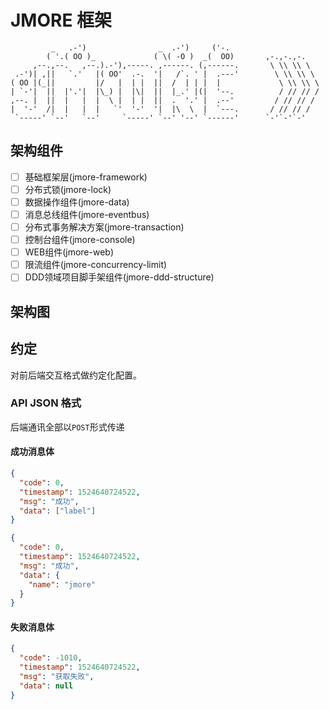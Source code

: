 # JMORE 框架

```text
         _   .-')                _  .-')     ('-.
        ( '.( OO )_             ( \( -O )  _(  OO)       ,-.,-.,-.
     ,--.,--.   ,--.).-'),-----. ,------. (,------.       \ \\ \\ \
 .-')| ,||   `.'   |( OO'  .-.  '|   /`. ' |  .---'        \ \\ \\ \
( OO |(_||         |/   |  | |  ||  /  | | |  |             \ \\ \\ \
| `-'|  ||  |'.'|  |\_) |  |\|  ||  |_.' |(|  '--.          / // // /
,--. |  ||  |   |  |  \ |  | |  ||  .  '.' |  .--'         / // // /
|  '-'  /|  |   |  |   `'  '-'  '|  |\  \  |  `---.       / // // /
 `-----' `--'   `--'     `-----' `--' '--' `------'      `-'`-'`-'
```

## 架构组件

- [ ] 基础框架层(jmore-framework)
- [ ] 分布式锁(jmore-lock)
- [ ] 数据操作组件(jmore-data)
- [ ] 消息总线组件(jmore-eventbus)
- [ ] 分布式事务解决方案(jmore-transaction)
- [ ] 控制台组件(jmore-console)
- [ ] WEB组件(jmore-web)
- [ ] 限流组件(jmore-concurrency-limit)
- [ ] DDD领域项目脚手架组件(jmore-ddd-structure)

## 架构图



## 约定

对前后端交互格式做约定化配置。

### API JSON 格式

后端通讯全部以`POST`形式传递

#### 成功消息体

```json
{
  "code": 0,
  "timestamp": 1524640724522,
  "msg": "成功",
  "data": ["label"]
}
```

```json
{
  "code": 0,
  "timestamp": 1524640724522,
  "msg": "成功",
  "data": {
    "name": "jmore"
  }
}
```

#### 失败消息体

```json
{
  "code": -1010,
  "timestamp": 1524640724522,
  "msg": "获取失败",
  "data": null
}
```


